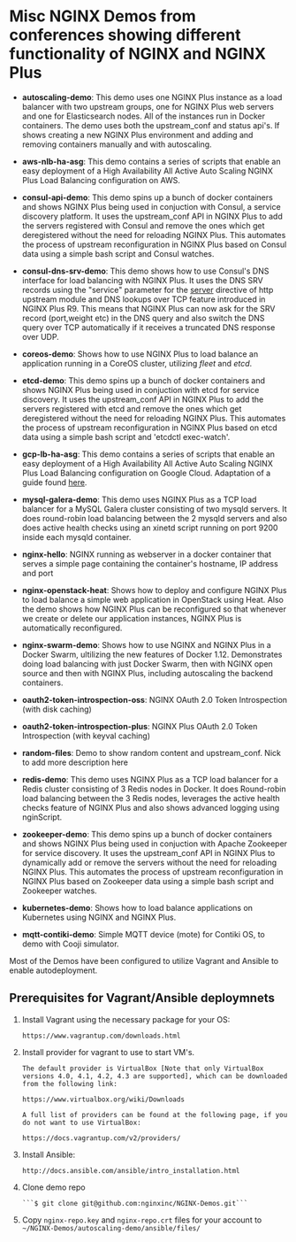 # Misc NGINX Demos from conferences showing different functionality of NGINX and NGINX Plus

*   **autoscaling-demo**: This demo uses one NGINX Plus instance as a load balancer with two upstream groups, one for NGINX Plus web servers and one for Elasticsearch nodes.  All of the instances run in Docker containers. The demo uses both the upstream_conf and status api's.  If shows creating a new NGINX Plus environment and adding and removing containers manually and with autoscaling.

*   **aws-nlb-ha-asg**: This demo contains a series of scripts that enable an easy deployment of a High Availability All Active Auto Scaling NGINX Plus Load Balancing configuration on AWS.

*   **consul-api-demo**: This demo spins up a bunch of docker containers and shows NGINX Plus being used in conjuction with Consul, a service discovery platform. It uses the upstream_conf API in NGINX Plus to add the servers registered with Consul and remove the ones which get deregistered without the need for reloading NGINX Plus. This automates the process of upstream reconfiguration in NGINX Plus based on Consul data using a simple bash script and Consul watches.

*   **consul-dns-srv-demo**: This demo shows how to use Consul's DNS interface for load balancing with NGINX Plus. It uses the DNS SRV records using the "service" parameter for the [server](http://nginx.org/en/docs/http/ngx_http_upstream_module.html#server) directive of http upstream module and DNS lookups over TCP feature introduced in NGINX Plus R9. This means that NGINX Plus can now ask for the SRV record (port,weight etc) in the DNS query and also switch the DNS query over TCP automatically if it receives a truncated DNS response over UDP.

*   **coreos-demo**: Shows how to use NGINX Plus to load balance an application running in a CoreOS cluster,
utilizing *fleet* and *etcd*.

*   **etcd-demo**: This demo spins up a bunch of docker containers and shows NGINX Plus being used in conjuction with etcd for service discovery. It uses the upstream_conf API in NGINX Plus to add the servers registered with etcd and remove the ones which get deregistered without the need for reloading NGINX Plus. This automates the process of upstream reconfiguration in NGINX Plus based on etcd data using a simple bash script and 'etcdctl exec-watch'.

*   **gcp-lb-ha-asg**: This demo contains a series of scripts that enable an easy deployment of a High Availability All Active Auto Scaling NGINX Plus Load Balancing configuration on Google Cloud. Adaptation of a guide found [here](https://www.nginx.com/resources/deployment-guides/all-active-nginx-plus-load-balancing-gce/).

*   **mysql-galera-demo**: This demo uses NGINX Plus as a TCP load balancer for a MySQL Galera cluster consisting of two mysqld servers. It does round-robin load balancing between the 2 mysqld servers and also does active health checks using an xinetd script running on port 9200 inside each mysqld container.

*   **nginx-hello**: NGINX running as webserver in a docker container that serves a simple page containing the container's hostname, IP address and port

*   **nginx-openstack-heat**: Shows how to deploy and configure NGINX Plus to load balance a simple
web application in OpenStack using Heat. Also the demo shows how NGINX Plus can be reconfigured so that
whenever we create or delete our application instances, NGINX Plus is automatically reconfigured.

*   **nginx-swarm-demo**:  Shows how to use NGINX and NGINX Plus in a Docker Swarm, ultilizing the new features of Docker 1.12.  Demonstrates doing load balancing with just Docker Swarm, then with NGINX open source and then with NGINX Plus, including autoscaling the backend containers.

*   **oauth2-token-introspection-oss**: NGINX OAuth 2.0 Token Introspection (with disk caching)

*   **oauth2-token-introspection-plus**: NGINX Plus OAuth 2.0 Token Introspection (with keyval caching)

*   **random-files**: Demo to show random content and upstream_conf. Nick to add more description here

*   **redis-demo**: This demo uses NGINX Plus as a TCP load balancer for a Redis cluster consisting of 3 Redis nodes in Docker. It does Round-robin load balancing between the 3 Redis nodes, leverages the active health checks feature of NGINX Plus and also shows advanced logging using nginScript.

*   **zookeeper-demo**: This demo spins up a bunch of docker containers and shows NGINX Plus being used in conjuction with Apache Zookeeper for service discovery. It uses the upstream_conf API in NGINX Plus to dynamically add or remove the servers without the need for reloading NGINX Plus. This automates the process of upstream reconfiguration in NGINX Plus based on Zookeeper data using a simple bash script and Zookeeper watches.

* **kubernetes-demo**: Shows how to load balance applications on Kubernetes using NGINX and NGINX Plus.

*   **mqtt-contiki-demo**: Simple MQTT device (mote) for Contiki OS, to demo with Cooji simulator.

Most of the Demos have been configured to utilize Vagrant and Ansible to enable autodeployment.

## Prerequisites for Vagrant/Ansible deploymnets

1. Install Vagrant using the necessary package for your OS:

       https://www.vagrantup.com/downloads.html

1. Install provider for vagrant to use to start VM's.

       The default provider is VirtualBox [Note that only VirtualBox versions 4.0, 4.1, 4.2, 4.3 are supported], which can be downloaded from the following link:

       https://www.virtualbox.org/wiki/Downloads

       A full list of providers can be found at the following page, if you do not want to use VirtualBox:

       https://docs.vagrantup.com/v2/providers/

1. Install Ansible:

       http://docs.ansible.com/ansible/intro_installation.html

1. Clone demo repo

       ```$ git clone git@github.com:nginxinc/NGINX-Demos.git```

1. Copy ```nginx-repo.key``` and ```nginx-repo.crt``` files for your account to ```~/NGINX-Demos/autoscaling-demo/ansible/files/```
